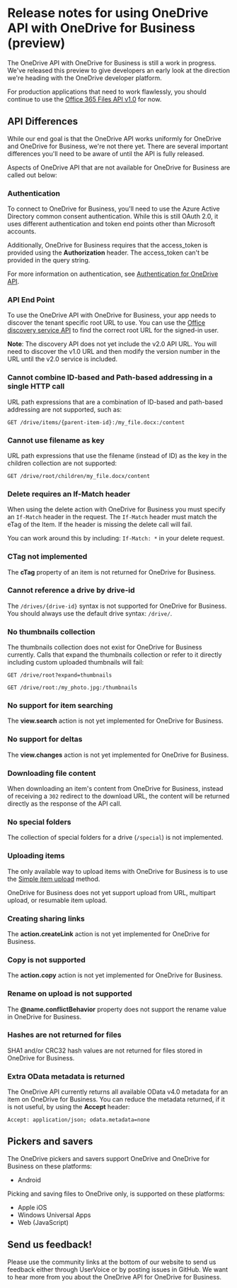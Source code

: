# Release notes for using OneDrive API with OneDrive for Business (preview)

The OneDrive API with OneDrive for Business is still a work in progress. We've
released this preview to give developers an early look at the direction
we're heading with the OneDrive developer platform.

For production applications that need to work flawlessly, you should
continue to use the [Office 365 Files API v1.0](https://msdn.microsoft.com/en-us/office/office365/api/files-rest-operations) for now.

## API Differences

While our end goal is that the OneDrive API works uniformly for OneDrive and
OneDrive for Business, we're not there yet. There are several important
differences you'll need to be aware of until the API is fully released.

Aspects of OneDrive API that are not available for OneDrive for Business
are called out below:

### Authentication

To connect to OneDrive for Business, you'll need to use the Azure Active Directory
common consent authentication. While this is still OAuth 2.0, it uses different
authentication and token end points other than Microsoft accounts.

Additionally, OneDrive for Business requires that the access_token is provided using
the **Authorization** header. The access_token can't be provided in the query
string.

For more information on authentication, see [Authentication for OneDrive API](../auth/readme.md).

### API End Point

To use the OneDrive API with OneDrive for Business, your app needs to discover the
tenant specific root URL to use. You can use the [Office discovery service API][discover-api]
to find the correct root URL for the signed-in user.

**Note**: The discovery API does not yet include the v2.0 API URL. You will need
to discover the v1.0 URL and then modify the version number in the URL until
the v2.0 service is included.

[discover-api]: https://msdn.microsoft.com/en-us/office/office365/api/discovery-service-rest-operations

### Cannot combine ID-based and Path-based addressing in a single HTTP call

URL path expressions that are a combination of ID-based and path-based
addressing are not supported, such as:

`GET /drive/items/{parent-item-id}:/my_file.docx:/content`

### Cannot use filename as key

URL path expressions that use the filename (instead of ID) as the key in the
children collection are not supported:

`GET /drive/root/children/my_file.docx/content`

### Delete requires an If-Match header

When using the delete action with OneDrive for Business you must specify an
`If-Match` header in the request. The `If-Match` header must match the eTag of the Item. If the header is missing the delete call will fail.

You can work around this by including: `If-Match: *` in your delete request.

### CTag not implemented
The **cTag** property of an item is not returned for OneDrive for Business.

### Cannot reference a drive by drive-id

The `/drives/{drive-id}` syntax is not supported for OneDrive for Business. You
should always use the default drive syntax: `/drive/`.

### No thumbnails collection

The thumbnails collection does not exist for OneDrive for Business currently.
Calls that expand the thumbnails collection or refer to it directly including 
custom uploaded thumbnails  will fail:

`GET /drive/root?expand=thumbnails`

`GET /drive/root:/my_photo.jpg:/thumbnails`

### No support for item searching

The **view.search** action is not yet implemented for OneDrive for Business.

### No support for deltas

The **view.changes** action is not yet implemented for OneDrive for Business.

### Downloading file content

When downloading an item's content from OneDrive for Business, instead of
receiving a `302` redirect to the download URL, the content will be returned
directly as the response of the API call.

### No special folders

The collection of special folders for a drive (`/special`) is not implemented.

### Uploading items

The only available way to upload items with OneDrive for Business is to use the
[Simple item upload](../items/upload_put.md) method.

OneDrive for Business does not yet support upload from URL, multipart upload, or
resumable item upload.

### Creating sharing links

The **action.createLink** action is not yet implemented for OneDrive for Business.

### Copy is not supported

The **action.copy** action is not yet implemented for OneDrive for Business.

### Rename on upload is not supported

The **@name.conflictBehavior** property does not support the rename value in
OneDrive for Business.

### Hashes are not returned for files

SHA1 and/or CRC32 hash values are not returned for files stored in OneDrive
for Business.

### Extra OData metadata is returned

The OneDrive API currently returns all available OData v4.0 metadata for an item on OneDrive for Business. You can reduce the metadata returned, if it is not useful, by using the **Accept** header:
```
Accept: application/json; odata.metadata=none
```

## Pickers and savers

The OneDrive pickers and savers support OneDrive and OneDrive for Business
on these platforms:

* Android

Picking and saving files to OneDrive only, is supported on these platforms:

* Apple iOS
* Windows Universal Apps
* Web (JavaScript)


## Send us feedback!

Please use the community links at the bottom of our website to send us feedback
either through UserVoice or by posting issues in GitHub. We want to hear more
from you about the OneDrive API for OneDrive for Business.

<!-- {
  "type": "#page.annotation",
  "description": "Read more about the differences in using OneDrive API with OneDrive for Business",
  "keywords": "release,notes,onedrive,onedrive for business,od4b,odb,files api,files api v2",
  "section": "documentation",
  "tocPath": "OneDrive for Business (preview)/Release Notes"
} -->
